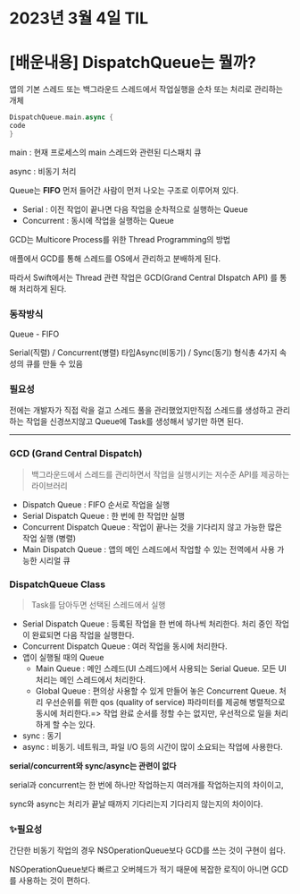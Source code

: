 # 2023년 3월 4일 TIL

# [배운내용] DispatchQueue는 뭘까?

앱의 기본 스레드 또는 백그라운드 스레드에서 작업실행을 순차 또는 처리로 관리하는 개체

```swift
DispatchQueue.main.async {
code
}
```

main : 현재 프로세스의 main 스레드와 관련된 디스패치 큐

async : 비동기 처리

Queue는 **FIFO** 먼저 들어간 사람이 먼저 나오는 구조로 이루어져 있다.

- Serial  : 이전 작업이 끝나면 다음 작업을 순차적으로 실행하는 Queue
- Concurrent : 동시에 작업을 실행하는 Queue

GCD는 Multicore Process를 위한 Thread Programming의 방법

애플에서 GCD를 통해 스레드를 OS에서 관리하고 분배하게 된다.

따라서 Swift에서는 Thread 관련 작업은 GCD(Grand Central DIspatch API) 를 통해 처리하게 된다.

### 동작방식

Queue - FIFO

Serial(직렬) / Concurrent(병렬) 타입Async(비동기) / Sync(동기) 형식총 4가지 속성의 큐를 만들 수 있음

### 필요성

전에는 개발자가 직접 락을 걸고 스레드 풀을 관리했었지만직접 스레드를 생성하고 관리하는 작업을 신경쓰지않고 Queue에 Task를 생성해서 넣기만 하면 된다.

---

### GCD (Grand Central Dispatch)

> 백그라운드에서 스레드를 관리하면서 작업을 실행시키는 저수준 API를 제공하는 라이브러리
> 
- Dispatch Queue : FIFO 순서로 작업을 실행
- Serial Dispatch Queue : 한 번에 한 작업만 실행
- Concurrent Dispatch Queue : 작업이 끝나는 것을 기다리지 않고 가능한 많은 작업 실행 (병렬)
- Main Dispatch Queue : 앱의 메인 스레드에서 작업할 수 있는 전역에서 사용 가능한 시리얼 큐

### DispatchQueue Class

> Task를 담아두면 선택된 스레드에서 실행
> 
- Serial Dispatch Queue : 등록된 작업을 한 번에 하나씩 처리한다. 처리 중인 작업이 완료되면 다음 작업을 실행한다.
- Concurrent Dispatch Queue : 여러 작업을 동시에 처리한다.
- 앱이 실행될 때의 Queue
    - Main Queue : 메인 스레드(UI 스레드)에서 사용되는 Serial Queue. 모든 UI 처리는 메인 스레드에서 처리한다.
    - Global Queue : 편의상 사용할 수 있게 만들어 놓은 Concurrent Queue. 처리 우선순위를 위한 qos (quality of service) 파라미터를 제공해 병렬적으로 동시에 처리한다.=> 작업 완료 순서를 정할 수는 없지만, 우선적으로 일을 처리하게 할 수는 있다.
- sync : 동기
- async : 비동기. 네트워크, 파일 I/O 등의 시간이 많이 소요되는 작업에 사용한다.

**serial/concurrent와 sync/async는 관련이 없다**

serial과 concurrent는 한 번에 하나만 작업하는지 여러개를 작업하는지의 차이이고,

sync와 async는 처리가 끝날 때까지 기다리는지 기다리지 않는지의 차이이다.

### ✨필요성

간단한 비동기 작업의 경우 NSOperationQueue보다 GCD를 쓰는 것이 구현이 쉽다.

NSOperationQueue보다 빠르고 오버헤드가 적기 때문에 복잡한 로직이 아니면 GCD를 사용하는 것이 편하다.
